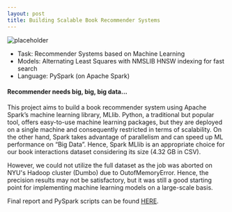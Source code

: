 ```yaml
---
layout: post
title: Building Scalable Book Recommender Systems
---
```


![placeholder](https://sujeongcha.github.io/public/bookRecommend.jpg "Photo by Christin Hume on Unsplash")

<div class="message">
  <ul>
    <li> Task: Recommender Systems based on Machine Learning </li>
    <li> Models: Alternating Least Squares with NMSLIB HNSW indexing for fast search
    <li> Language: PySpark (on Apache Spark) </li> 
  </ul>
</div>

#### Recommender needs big, big, big data...

This project aims to build a book recommender system using Apache Spark’s machine learning library, MLlib. Python, a traditional but popular tool, offers easy-to-use machine learning packages, but they are deployed on a single machine and consequently restricted in terms of scalability. On the other hand, Spark takes advantage of parallelism and can speed up ML performance on “Big Data”. Hence, Spark MLlib is an appropriate choice for our book interactions dataset considering its size (4.32 GB in CSV).

However, we could not utilize the full dataset as the job was aborted on NYU's Hadoop cluster (Dumbo) due to OutofMemoryError. Hence, the precision results may not be satisfactory, but it was still a good starting point for implementing machine learning models on a large-scale basis.

Final report and PySpark scripts can be found <a href="https://github.com/sujeongcha/team-deep-coral">HERE</a>.
